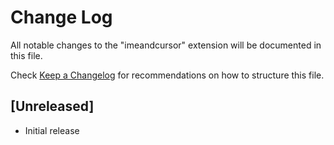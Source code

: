# Change Log

All notable changes to the "imeandcursor" extension will be documented in this file.

Check [Keep a Changelog](http://keepachangelog.com/) for recommendations on how to structure this file.

## [Unreleased]

- Initial release